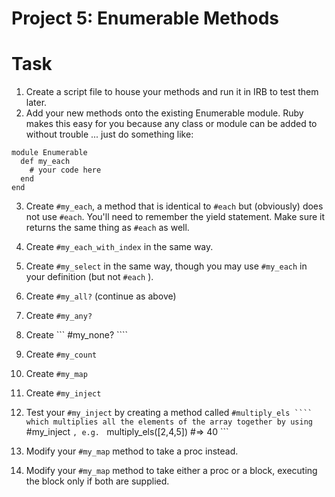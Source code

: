 # Project 5: Enumerable Methods

# Task
1. Create a script file to house your methods and run it in IRB to test them later.
2. Add your new methods onto the existing Enumerable module. Ruby makes this easy for you because any class or module can be added to without trouble ... just do something like:

```
module Enumerable
  def my_each
    # your code here
  end
end

```
3. Create ``` #my_each ```, a method that is identical to ``` #each ``` but (obviously) does not use ``` #each ```. You'll need to remember the yield statement. Make sure it returns the same thing as ``` #each ``` as well.
4. Create ``` #my_each_with_index ``` in the same way.
5. Create ``` #my_select ``` in the same way, though you may use ``` #my_each ``` in your definition (but not ``` #each ``` ).
6. Create ``` #my_all? ``` (continue as above)
7. Create ``` #my_any? ```
8. Create ``` #my_none? ````
9. Create ``` #my_count ```
10. Create ``` #my_map ```
11. Create ``` #my_inject ```

12. Test your ``` #my_inject ``` by creating a method called ``` #multiply_els ```` which multiplies all the elements of the array together by using ``` #my_inject ```, e.g. ``` multiply_els([2,4,5]) #=> 40  ```
13. Modify your ``` #my_map ``` method to take a proc instead.
14. Modify your ``` #my_map ``` method to take either a proc or a block, executing the block only if both are supplied.
